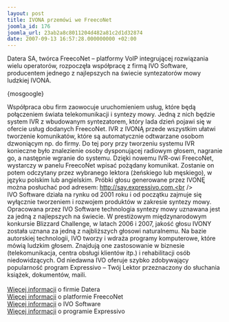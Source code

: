```yaml
---
layout: post
title: IVONA przemówi we FreecoNet
joomla_id: 176
joomla_url: 23ab2a8c8011204d482a81c2d1d32874
date: 2007-09-13 16:57:28.000000000 +02:00
---
```

Datera SA, tw&oacute;rca FreecoNet &ndash; platformy VoIP integrującej rozwiązania wielu operator&oacute;w, rozpoczęła wsp&oacute;łpracę z firmą IVO Software, producentem jednego z najlepszych na świecie syntezator&oacute;w mowy ludzkiej IVONA.<p>{mosgoogle}</p><p>Wsp&oacute;łpraca obu firm zaowocuje uruchomieniem usług, kt&oacute;re będą połączeniem świata telekomunikacji i syntezy mowy. Jedną z nich będzie system IVR z wbudowanym syntezatorem, kt&oacute;ry lada dzień pojawi się w ofercie usług dodanych FreecoNet. IVR z IVONĄ przede wszystkim ułatwi tworzenie komunikat&oacute;w, kt&oacute;re są automatycznie odtwarzane osobom dzwoniącym np. do firmy. Do tej pory przy tworzeniu systemu IVR konieczne było znalezienie osoby dysponującej radiowym głosem, nagranie go, a następnie wgranie do systemu. Dzięki nowemu IVR-owi FreecoNet, wystarczy w panelu FreecoNet wpisać pożądany komunikat. Zostanie on potem odczytany przez wybranego lektora (żeńskiego lub męskiego), w języku polskim lub angielskim. Pr&oacute;bki głosu generowane przez IVONĘ można posłuchać pod adresem: http://say.expressivo.com.<br /><br />IVO Software działa na rynku od 2001 roku i od początku zajmuje się wyłącznie tworzeniem i rozwojem produkt&oacute;w w zakresie syntezy mowy. Opracowana przez IVO Software technologia syntezy mowy uznawana jest za jedną z najlepszych na świecie. W prestiżowym międzynarodowym konkursie Blizzard Challenge, w latach 2006 i 2007, jakość głosu IVONY została uznana za jedną z najbliższych głosowi naturalnemu. Na bazie autorskiej technologii, IVO tworzy i wdraża programy komputerowe, kt&oacute;re m&oacute;wią ludzkim głosem. Znajdują one zastosowanie w biznesie (telekomunikacja, centra obsługi klient&oacute;w itp.) i rehabilitacji os&oacute;b niedowidzących. Od niedawna IVO oferuje szybko zdobywający popularność program Expressivo &ndash; Tw&oacute;j Lektor przeznaczony do słuchania książek, dokument&oacute;w, maili.<br /><br /> <a href="http://www.datera.pl" target="_blank">Więcej informacji</a> o firmie Datera <br /> <a href="http://www.freeconet.pl" target="_blank">Więcej informacji</a> o platformie FreecoNet<br /> <a href="http://www.ivo.pl." target="_blank">Więcej informacji</a> o IVO Software<br /> <a href="http://www.expressivo.com" target="_blank">Więcej informacji</a> o programie Expressivo</p>
